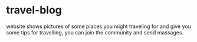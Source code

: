 # travel-blog
website 
shows pictures of some places you might traveling for and
give you some tips for travelling,
you can join the community and send massages.
